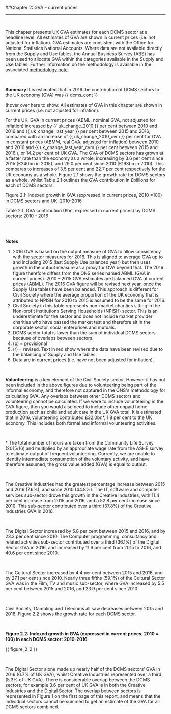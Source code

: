 ##Chapter 2: GVA – current prices
***

&nbsp;

This chapter presents UK GVA estimates for each DCMS sector at a headline level. All estimates of GVA are shown in current prices (i.e. not adjusted for inflation). GVA estimates are consistent with the Office for National Statistics National Accounts. Where data are not available directly from the Supply and Use tables, the Annual Business Survey (ABS) has been used to allocate GVA within the categories available in the Supply and Use tables. Further information on the methodology is available in the associated [methodology note](https://www.gov.uk/government/publications/dcms-sectors-economic-estimates-methodology).

&nbsp;

**Summary**
It is estimated that in 2016 the contribution of DCMS sectors to the UK economy (GVA) was {{ dcms_cont }}

(hover over here to show: All estimates of GVA in this chapter are shown in current prices (i.e. not adjusted for inflation). 

For the UK, GVA in current prices (ABML, nominal GVA, not adjusted for inflation) increased by {{ uk_change_2010 }} per cent between 2010 and 2016 and {{ uk_change_last_year }} per cent between 2015 and 2016, compared with an increase of {{ uk_change_2010_cvm }} per cent for GVA in constant prices (ABMM, real GVA, adjusted for inflation) between 2010 and 2016 and {{ uk_change_last_year_cvm }} per cent between 2015 and 2016.), or 14.2 per cent of UK GVA. The GVA of DCMS sectors has grown at a faster rate than the economy as a whole, increasing by 3.6 per cent since 2015 (£240bn in 2015), and 29.0 per cent since 2010 (£193bn in 2010). This compares to increases of 3.5 per cent and 22.7 per cent respectively for the UK economy as a whole. Figure 2.1 shows the growth rate for DCMS sectors as a whole, whilst Table 2.1 outlines the GVA contribution in £billions for each of DCMS sectors.

<div class="chart mdc-elevation--z3">
    <p class="chart-title">Figure 2.1: Indexed growth in GVA (expressed in current prices, 2010 =100) in DCMS sectors and UK: 2010-2016</p>
    <div id="figure_2_1"></div>
</div>
    

<div class="mytable mdc-elevation--z3">
    <p class="chart-title">Table 2.1: GVA contribution (£bn, expressed in current prices) by DCMS sectors: 2010 - 2016</p>
    <table id="table_2_1" class="hover">
    </table>
</div>

&nbsp;

**Notes**
1. 2016 GVA is based on the output measure of GVA to allow consistency with the sector measures for 2016. This is aligned to average GVA up to and including 2015 (last Supply Use balanced year) but then uses growth in the output measure as a proxy for GVA beyond that. The 2016 figure therefore differs from the ONS series named ABML (GVA in current prices). 2010 – 2015 GVA estimates are balanced GVA at current prices (ABML). The 2016 GVA figure will be revised next year, once the Supply Use tables have been balanced. This approach is different for Civil Society where the average proportion of the UK economy that is attributed to NPISH for 2010 to 2015 is assumed to be the same for 2016.
2. Civil Society in this table represents non-market charities sitting in the Non-profit Institutions Serving Households (NPISH) sector. This is an underestimate for the sector and does not include market provider charities who have passed the market test and therefore sit in the corporate sector, social enterprises and mutuals.
3. DCMS sector total is lower than the sum of individual DCMS sectors because of overlaps between sectors.
4. (p) = provisional
5. (r) = revised. Text in red show where the data have been revised due to the balancing of Supply and Use tables.
6. Data are in current prices (i.e. have not been adjusted for inflation).

&nbsp;

**Volunteering** is a key element of the Civil Society sector. However it has not been included in the above figures due to volunteering being part of the informal economy, and therefore not captured in the ONS's methodology for calculating GVA. Any overlaps between other DCMS sectors and volunteering cannot be calculated. If we were to include volunteering in the GVA figure, then you would also need to include other unpaid home production such as child and adult care in the UK GVA total. It is estimated that in 2016, volunteering contributed £32.0bn*, 1.8 per cent to the UK economy. This includes both formal and informal volunteering activities.

&nbsp;

&ast; The total number of hours are taken from the Community Life Survey (2015/16) and multiplied by an appropriate wage rate from the ASHE survey to estimate output of frequent volunteering. Currently, we are unable to identify intermediate consumption of the voluntary activity, and have therefore assumed, the gross value added (GVA) is equal to output.

&nbsp;

The Creative Industries had the greatest percentage increase between 2015 and 2016 (7.6%), and since 2010 (44.8%). The IT, software and computer services sub-sector drove this growth in the Creative Industries, with 11.4 per cent increase from 2015 and 2016, and a 52.8 per cent increase since 2010. This sub-sector contributed over a third (37.8%) of the Creative Industries GVA in 2016. 

&nbsp;

The Digital Sector increased by 5.8 per cent between 2015 and 2016, and by 23.3 per cent since 2010. The Computer programming, consultancy and related activities sub-sector contributed over a third (36.1%) of the Digital Sector GVA in 2016, and increased by 11.6 per cent from 2015 to 2016, and 40.6 per cent since 2010.

&nbsp;

The Cultural Sector increased by 4.4 per cent between 2015 and 2016, and by 27.1 per cent since 2010. Nearly three fifths (59.1%) of the Cultural Sector GVA was in the Film, TV and music sub-sector, where GVA increased by 5.5 per cent between 2015 and 2016, and 23.9 per cent since 2010.

&nbsp;

Civil Society, Gambling and Telecoms all saw decreases between 2015 and 2016. Figure 2.2 shows the growth rate for each DCMS sector.

&nbsp;

**Figure 2.2: Indexed growth in GVA (expressed in current prices, 2010 = 100) in each DCMS sector: 2010-2016**

{{ figure_2_2 }}

&nbsp;

The Digital Sector alone made up nearly half of the DCMS sectors’ GVA in 2016 (6.7% of UK GVA), whilst Creative Industries represented over a third (5.3% of UK GVA). There is considerable overlap between the DCMS sectors, for example 3.6 per cent of UK GVA is in both the Creative Industries and the Digital Sector. The overlap between sectors is represented in Figure 1 on the first page of this report, and means that the individual sectors cannot be summed to get an estimate of the GVA for all DCMS sectors combined.